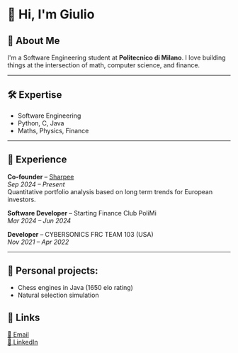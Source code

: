 # 👋 Hi, I'm Giulio

## 🚀 About Me  
I'm a Software Engineering student at **Politecnico di Milano**. I love building things at the intersection of math, computer science, and finance.

---

## 🛠 Expertise  
- Software Engineering  
- Python, C, Java
- Maths, Physics, Finance

---

## 💼 Experience  
**Co-founder** – [Sharpee](https://sharpee.io)  
*Sep 2024 – Present*  
Quantitative portfolio analysis based on long term trends for European investors.

**Software Developer** – Starting Finance Club PoliMi  
*Mar 2024 – Jun 2024*

**Developer** – CYBERSONICS FRC TEAM 103 (USA)  
*Nov 2021 – Apr 2022*

---

## 🎯 Personal projects:  
- Chess engines in Java (1650 elo rating)   
- Natural selection simulation 

## 🔗 Links  
[📧 Email](mailto:tonielligiulio@gmail.com)  
[🔗 LinkedIn](https://www.linkedin.com/in/giulio-tonielli-85591a227/)
